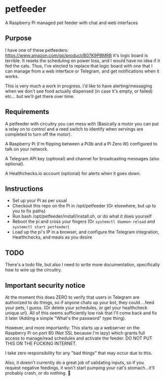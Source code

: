 # petfeeder
A Raspberry Pi managed pet feeder with chat and web interfaces

## Purpose

I have one of these petfeeders: https://www.amazon.com/gp/product/B07K9PBMRB
It's logic board is terrible. It resets the scheduling on power loss, and I would have no idea if it fed the cats.
Thus, I've elected to replace that logic board with one that I can manage from a web interface or Telegram, and get notifications when it works.

This is very much a work in progress. I'd like to have alerting/messaging when we don't see food actually dispensed (in case it's empty, or failed) etc... but we'll get there over time.

## Requirements

A petfeeder with circuitry you can mess with (Basically a motor you can put a relay on to control and a reed switch to identify when servings are completed to turn off the motor).

A Raspberry Pi (I'm flipping between a Pi3b and a Pi Zero W) configured to talk on your network.

A Telegram API key (optional) and channel for broadcasting messages (also optional).

A Healthchecks.io account (optional) for alerts when it goes down.

## Instructions

- Set up your Pi as per usual
- Checkout this repo on the Pi in /opt/petfeeder (Or elsewhere, but up to you to fix paths)
- Run bash /opt/petfeeder/install/install.sh, or do what it does yourself
- Reboot the pi and cross your fingers (Or `systemctl daemon-reload` and `systemctl start petfeeder`)
- Load up the pi's IP in a browser, and configure the Telegram integration, Healthchecks, and meals as you desire


## TODO

There's a todo file, but also I need to write more documentation, specifically how to wire up the circuitry.

## Important security notice

At the moment this does ZERO to verify that users in Telegram are authorized to do things, so if anyone chats up your bot, they could....feed your pets, I guess. (Or delete your schedules, or get your healthcheck unique url). All of this seems sufficiently low risk that I'll come back and fix it later (Adding a simple "What's the password" type thing).

However, and more importantly: This starts up a webserver on the Raspberry Pi on port 80 (Not SSL because I'm lazy) which grants full access to manage/read schedules and activate the feeder. DO NOT PUT THIS ON THE FUCKING INTERNET.

I take zero responsibility for any "bad things" that may occur due to this.

Also, it doesn't currently do a great job of validating inputs, so if you request negative feedings, it won't start pumping your cat's stomach...it'll probably crash, or do nothing. :shrug:
